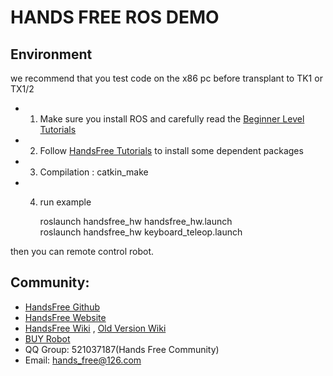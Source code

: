 # HANDS FREE ROS DEMO 

## Environment 
we recommend that you test code on the x86 pc before transplant to TK1 or TX1/2   
* 1. Make sure you install ROS and carefully read the [Beginner Level Tutorials](http://wiki.ros.org/ROS/Tutorials)   
* 2. Follow [HandsFree Tutorials](http://wiki.hfreetech.org/docs/FAQ/environment_config.html) to install some dependent packages     
* 3. Compilation : catkin_make      
* 4.  run example 

        roslaunch handsfree_hw handsfree_hw.launch      
        roslaunch handsfree_hw  keyboard_teleop.launch      
        
 then you can remote control robot.

##  Community: 
* [HandsFree Github](https://github.com/HANDS-FREE)   
* [HandsFree Website](http://www.zonewander.com/)   
* [HandsFree Wiki](http://wiki.hfreetech.org/) ,  [Old Version Wiki](http://wiki.handsfree.org.cn/)  
* [BUY Robot](https://shop145029875.taobao.com/?spm=a1z10.3-c.0.0.zpwB3d)     
* QQ Group: 521037187(Hands Free Community)   
* Email: hands_free@126.com   


